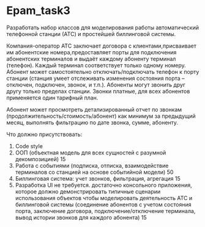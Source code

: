 # Epam_task3

Разработать набор классов для моделирования работы автоматический телефонной станции (АТС) и простейшей биллинговой системы. 

Компания-оператор АТС заключает договора с клиентами,присваивает им абонентские номера,предоставляет порты для подключения абонентских терминалов и выдаёт каждому абоненту терминал (телефон). 
Каждый терминал соответствует только одному номеру. 
Абонент может самостоятельно отключать/подключать телефон к порту станции (станция умеет отслеживать изменения состояния порта – отключен, подключен, звонок, и т.п.).
Абоненты могут звонить друг другу только пределах станции. 
Звонки платные, для всех абонентов применяется один тарифный план. 

Абонент может просмотреть детализированный отчет по звонкам (продолжительность/стоимость/абонент) как минимум за предыдущий месяц, выполнять фильтрацию по дате звонка, сумме, абоненту. 

Что должно присутствовать: 

1. Code style
2. ООП (объектная модель для всех сущностей c разумной декомпозицией)	15
3. Работа с событиями (подписка, отписка, взаимодействие терминалов со станцией на основе событийной модели)	50
4. Биллинговая система: учет звонков, фильтрация, агрегация	15
5. Разработка UI не требуется. достаточно консольного приложения, которое должно демонстрировать типичные сценарии использования объектов чтобы моделировать деятельность АТС и биллинговой системы (соединение абонентов с учетом состояния порта, заключение договора, подключение/отключение терминала, вывод истории звонков для каждого абонента)	15

